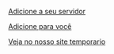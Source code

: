 <p><a href="https://discord.com/oauth2/authorize?client_id=863130416940449803&permissions=8&integration_type=0&scope=applications.commands+bot">Adicione a seu servidor</a></p>
<p><a href="https://discord.com/oauth2/authorize?client_id=863130416940449803&permissions=8&integration_type=1&scope=applications.commands+bot">Adicione para você</a></p>
<p><a href="joaovtk.github.io/becca-discord-bot/">Veja no nosso site temporario</a></p>

